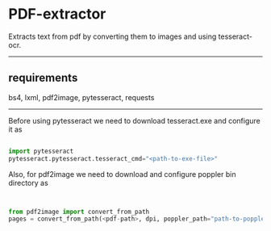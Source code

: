 # PDF-extractor
Extracts text from pdf by converting them to images and using tesseract-ocr.

---

## requirements
bs4, lxml, pdf2image, pytesseract, requests

---
Before using pytesseract we need to download tesseract.exe and configure it as 

```python

import pytesseract
pytesseract.pytesseract.tesseract_cmd="<path-to-exe-file>"

```

Also, for pdf2image we need to download and configure poppler bin directory as

```python


from pdf2image import convert_from_path
pages = convert_from_path(<pdf-path>, dpi, poppler_path="path-to-poppler-bin-directory")


```
